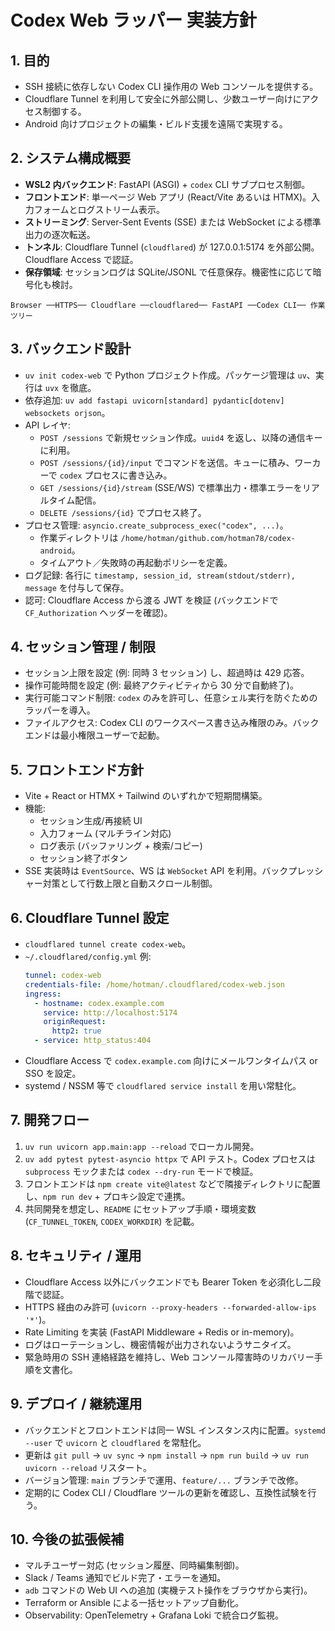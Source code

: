 # Codex Web ラッパー 実装方針

## 1. 目的
- SSH 接続に依存しない Codex CLI 操作用の Web コンソールを提供する。
- Cloudflare Tunnel を利用して安全に外部公開し、少数ユーザー向けにアクセス制御する。
- Android 向けプロジェクトの編集・ビルド支援を遠隔で実現する。

## 2. システム構成概要
- **WSL2 内バックエンド**: FastAPI (ASGI) + `codex` CLI サブプロセス制御。
- **フロントエンド**: 単一ページ Web アプリ (React/Vite あるいは HTMX)。入力フォームとログストリーム表示。
- **ストリーミング**: Server-Sent Events (SSE) または WebSocket による標準出力の逐次転送。
- **トンネル**: Cloudflare Tunnel (`cloudflared`) が 127.0.0.1:5174 を外部公開。Cloudflare Access で認証。
- **保存領域**: セッションログは SQLite/JSONL で任意保存。機密性に応じて暗号化も検討。

```
Browser ──HTTPS── Cloudflare ──cloudflared── FastAPI ──Codex CLI── 作業ツリー
```

## 3. バックエンド設計
- `uv init codex-web` で Python プロジェクト作成。パッケージ管理は `uv`、実行は `uvx` を徹底。
- 依存追加: `uv add fastapi uvicorn[standard] pydantic[dotenv] websockets orjson`。
- API レイヤ:
  - `POST /sessions` で新規セッション作成。`uuid4` を返し、以降の通信キーに利用。
  - `POST /sessions/{id}/input` でコマンドを送信。キューに積み、ワーカーで `codex` プロセスに書き込み。
  - `GET /sessions/{id}/stream` (SSE/WS) で標準出力・標準エラーをリアルタイム配信。
  - `DELETE /sessions/{id}` でプロセス終了。
- プロセス管理: `asyncio.create_subprocess_exec("codex", ...)`。
  - 作業ディレクトリは `/home/hotman/github.com/hotman78/codex-android`。
  - タイムアウト／失敗時の再起動ポリシーを定義。
- ログ記録: 各行に `timestamp, session_id, stream(stdout/stderr), message` を付与して保存。
- 認可: Cloudflare Access から渡る JWT を検証 (バックエンドで `CF_Authorization` ヘッダーを確認)。

## 4. セッション管理 / 制限
- セッション上限を設定 (例: 同時 3 セッション) し、超過時は 429 応答。
- 操作可能時間を設定 (例: 最終アクティビティから 30 分で自動終了)。
- 実行可能コマンド制限: `codex` のみを許可し、任意シェル実行を防ぐためのラッパーを導入。
- ファイルアクセス: Codex CLI のワークスペース書き込み権限のみ。バックエンドは最小権限ユーザーで起動。

## 5. フロントエンド方針
- Vite + React or HTMX + Tailwind のいずれかで短期間構築。
- 機能:
  - セッション生成/再接続 UI
  - 入力フォーム (マルチライン対応)
  - ログ表示 (バッファリング + 検索/コピー)
  - セッション終了ボタン
- SSE 実装時は `EventSource`、WS は `WebSocket` API を利用。バックプレッシャー対策として行数上限と自動スクロール制御。

## 6. Cloudflare Tunnel 設定
- `cloudflared tunnel create codex-web`。
- `~/.cloudflared/config.yml` 例:
  ```yaml
  tunnel: codex-web
  credentials-file: /home/hotman/.cloudflared/codex-web.json
  ingress:
    - hostname: codex.example.com
      service: http://localhost:5174
      originRequest:
        http2: true
    - service: http_status:404
  ```
- Cloudflare Access で `codex.example.com` 向けにメールワンタイムパス or SSO を設定。
- systemd / NSSM 等で `cloudflared service install` を用い常駐化。

## 7. 開発フロー
1. `uv run uvicorn app.main:app --reload` でローカル開発。
2. `uv add pytest pytest-asyncio httpx` で API テスト。Codex プロセスは `subprocess` モックまたは `codex --dry-run` モードで検証。
3. フロントエンドは `npm create vite@latest` などで隣接ディレクトリに配置し、`npm run dev` + プロキシ設定で連携。
4. 共同開発を想定し、`README` にセットアップ手順・環境変数 (`CF_TUNNEL_TOKEN`, `CODEX_WORKDIR`) を記載。

## 8. セキュリティ / 運用
- Cloudflare Access 以外にバックエンドでも Bearer Token を必須化し二段階で認証。
- HTTPS 経由のみ許可 (`uvicorn --proxy-headers --forwarded-allow-ips '*'`)。
- Rate Limiting を実装 (FastAPI Middleware + Redis or in-memory)。
- ログはローテーションし、機密情報が出力されないようサニタイズ。
- 緊急時用の SSH 連絡経路を維持し、Web コンソール障害時のリカバリー手順を文書化。

## 9. デプロイ / 継続運用
- バックエンドとフロントエンドは同一 WSL インスタンス内に配置。`systemd --user` で `uvicorn` と `cloudflared` を常駐化。
- 更新は `git pull` → `uv sync` → `npm install` → `npm run build` → `uv run uvicorn --reload` リスタート。
- バージョン管理: `main` ブランチで運用、`feature/...` ブランチで改修。
- 定期的に Codex CLI / Cloudflare ツールの更新を確認し、互換性試験を行う。

## 10. 今後の拡張候補
- マルチユーザー対応 (セッション履歴、同時編集制御)。
- Slack / Teams 通知でビルド完了・エラーを通知。
- `adb` コマンドの Web UI への追加 (実機テスト操作をブラウザから実行)。
- Terraform or Ansible による一括セットアップ自動化。
- Observability: OpenTelemetry + Grafana Loki で統合ログ監視。

